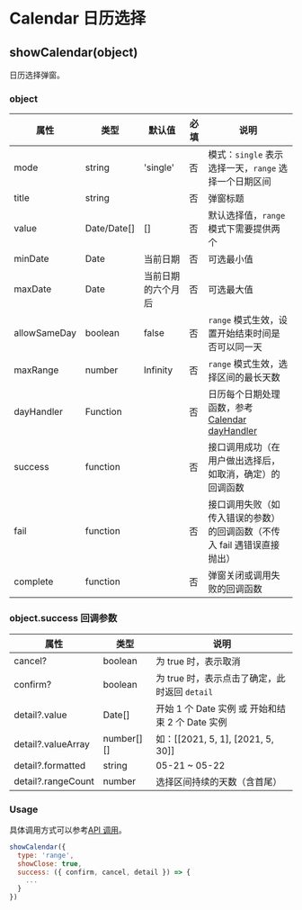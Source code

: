 # Calendar 日历选择

## showCalendar(object)

日历选择弹窗。

### object

| 属性         | 类型        | 默认值             | 必填 | 说明                                                                                        |
| ------------ | ----------- | ------------------ | ---- | ------------------------------------------------------------------------------------------- |
| mode         | string      | 'single'           | 否   | 模式：`single` 表示选择一天，`range` 选择一个日期区间                                       |
| title        | string      |                    | 否   | 弹窗标题                                                                                    |
| value        | Date/Date[] | []                 | 否   | 默认选择值，`range` 模式下需要提供两个                                                      |
| minDate      | Date        | 当前日期           | 否   | 可选最小值                                                                                  |
| maxDate      | Date        | 当前日期的六个月后 | 否   | 可选最大值                                                                                  |
| allowSameDay | boolean     | false              | 否   | `range` 模式生效，设置开始结束时间是否可以同一天                                            |
| maxRange     | number      | Infinity           | 否   | `range` 模式生效，选择区间的最长天数                                                        |
| dayHandler   | Function    |                    | 否   | 日历每个日期处理函数，参考 [Calendar dayHandler](../components/Calendar.md#dayhandler-函数) |
| success      | function    |                    | 否   | 接口调用成功（在用户做出选择后，如取消，确定）的回调函数                                    |
| fail         | function    |                    | 否   | 接口调用失败（如传入错误的参数）的回调函数（不传入 fail 遇错误直接抛出）                    |
| complete     | function    |                    | 否   | 弹窗关闭或调用失败的回调函数                                                                |

### object.success 回调参数

| 属性               | 类型       | 说明                                             |
| ------------------ | ---------- | ------------------------------------------------ |
| cancel?            | boolean    | 为 true 时，表示取消                             |
| confirm?           | boolean    | 为 true 时，表示点击了确定，此时返回 `detail`    |
| detail?.value      | Date[]     | 开始 1 个 Date 实例 或 开始和结束 2 个 Date 实例 |
| detail?.valueArray | number[][] | 如：[[2021, 5, 1], [2021, 5, 30]]                |
| detail?.formatted  | string     | 05-21 ~ 05-22                                    |
| detail?.rangeCount | number     | 选择区间持续的天数（含首尾）                     |

### Usage

具体调用方式可以参考[API 调用](../guide/import.md#api-调用)。

```JavaScript
showCalendar({
  type: 'range',
  showClose: true,
  success: ({ confirm, cancel, detail }) => {
    ...
  }
})
```
